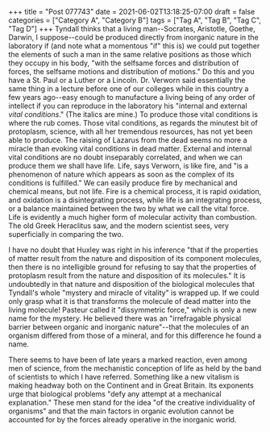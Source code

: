 +++
title = "Post 077743"
date = 2021-06-02T13:18:25-07:00
draft = false
categories = ["Category A", "Category B"]
tags = ["Tag A", "Tag B", "Tag C", "Tag D"]
+++
Tyndall thinks that a living man--Socrates, Aristotle, Goethe, Darwin, I suppose--could be produced directly from inorganic nature in the laboratory if (and note what a momentous "if" this is) we could put together the elements of such a man in the same relative positions as those which they occupy in his body, "with the selfsame forces and distribution of forces, the selfsame motions and distribution of motions." Do this and you have a St. Paul or a Luther or a Lincoln. Dr. Verworn said essentially the same thing in a lecture before one of our colleges while in this country a few years ago--easy enough to manufacture a living being of any order of intellect if you can reproduce in the laboratory his "internal and external _vital conditions_." (The italics are mine.) To produce those vital conditions is where the rub comes. Those vital conditions, as regards the minutest bit of protoplasm, science, with all her tremendous resources, has not yet been able to produce. The raising of Lazarus from the dead seems no more a miracle than evoking vital conditions in dead matter. External and internal vital conditions are no doubt inseparably correlated, and when we can produce them we shall have life. Life, says Verworn, is like fire, and "is a phenomenon of nature which appears as soon as the complex of its conditions is fulfilled." We can easily produce fire by mechanical and chemical means, but not life. Fire is a chemical process, it is rapid oxidation, and oxidation is a disintegrating process, while life is an integrating process, or a balance maintained between the two by what we call the vital force. Life is evidently a much higher form of molecular activity than combustion. The old Greek Heraclitus saw, and the modern scientist sees, very superficially in comparing the two.

I have no doubt that Huxley was right in his inference "that if the properties of matter result from the nature and disposition of its component molecules, then there is no intelligible ground for refusing to say that the properties of protoplasm result from the nature and disposition of its molecules." It is undoubtedly in that nature and disposition of the biological molecules that Tyndall's whole "mystery and miracle of vitality" is wrapped up. If we could only grasp what it is that transforms the molecule of dead matter into the living molecule! Pasteur called it "dissymmetric force," which is only a new name for the mystery. He believed there was an "irrefragable physical barrier between organic and inorganic nature"--that the molecules of an organism differed from those of a mineral, and for this difference he found a name.

There seems to have been of late years a marked reaction, even among men of science, from the mechanistic conception of life as held by the band of scientists to which I have referred. Something like a new vitalism is making headway both on the Continent and in Great Britain. Its exponents urge that biological problems "defy any attempt at a mechanical explanation." These men stand for the idea "of the creative individuality of organisms" and that the main factors in organic evolution cannot be accounted for by the forces already operative in the inorganic world.
